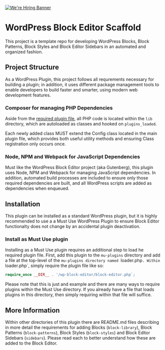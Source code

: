 [![We're Hiring Banner](https://rareview.com/wp-content/uploads/2021/07/repo-banner.jpg)](https://rareview.com/careers/)

# WordPress Block Editor Scaffold

This project is a template repo for developing WordPress Blocks, Block Patterns, Block Styles and Block Editor Sidebars in an automated and organized fashion.

## Project Structure

As a WordPress Plugin, this project follows all requrements necessary for building a plugin; in addition, it uses different package management tools to enable developers to build faster and smarter, using modern web development features.

### Composer for managing PHP Dependencies

Aside from the [required plugin file](https://developer.wordpress.org/plugins/plugin-basics/header-requirements/), all PHP code is located within the `lib` directory, which are autoloaded as classes and hooked on `plugins_loaded`.

Each newly added class MUST extend the Config class located in the main plugin file, which provides both useful utility methods and ensuring Class registration only occurs once.

### Node, NPM and Webpack for JavaScript Dependencies

Must like the WordPress Block Editor project (aka Gutenberg), this plugin uses Node, NPM and Webpack for managing JavaScript dependencies. In addition, automated build processes are included to ensure only those required dependencies are built, and all WordPress scripts are added as dependencies when enqueued.

## Installation

This plugin can be installed as a standard WordPress plugin, but it is highly recommended to use a a Must Use WordPress Plugin to ensure Block Editor functionalty does not change by an accidental plugin deactivation.

### Install as Must Use plugin

Installing as a Must Use plugin requires an additional step to load he required plugin file. First, add this plugin to the `mu-plugins` directory and add a file at the top-level of the `mu-plugins directory named `loader.php`. Within `loader.php`, simply require the plugin file like so:

```php
require_once __DIR__ . '/wp-block-editor/block-editor.php`;
```

Please note that this is just and example and there are many ways to require plugins within the Must Use directory. If you already have a file that loads plugins in this directory, then simply requiring within that file will suffice.

## More Information

Within other directories of this plugin there are README.md files describing in more detail the requirements for adding Blocks (`block-library`), Block Patterns (`block-patterns`), Block Styles (`block-styles`) and Block Editor Sidebars (`sidebars`). Please read each to better understand how these are added to the Block Editor.
